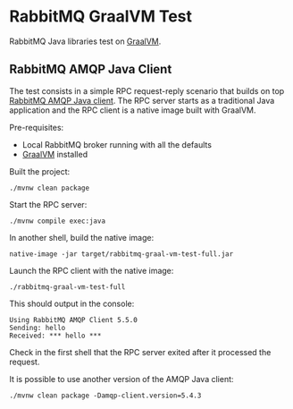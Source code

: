 # RabbitMQ GraalVM Test

RabbitMQ Java libraries test on [GraalVM](https://www.graalvm.org/).

## RabbitMQ AMQP Java Client

The test consists in a simple RPC request-reply scenario that builds
on top [RabbitMQ AMQP Java client](https://github.com/rabbitmq/rabbitmq-java-client).
The RPC server starts as a traditional Java application and the RPC client is a native
image built with GraalVM.

Pre-requisites:
 * Local RabbitMQ broker running with all the defaults
 * [GraalVM](https://www.graalvm.org/) installed

Built the project:

    ./mvnw clean package

Start the RPC server:

    ./mvnw compile exec:java

In another shell, build the native image:

    native-image -jar target/rabbitmq-graal-vm-test-full.jar

Launch the RPC client with the native image:

    ./rabbitmq-graal-vm-test-full

This should output in the console:

    Using RabbitMQ AMQP Client 5.5.0
    Sending: hello
    Received: *** hello ***

Check in the first shell that the RPC server exited after it processed
the request.

It is possible to use another version of the AMQP Java client:

    ./mvnw clean package -Damqp-client.version=5.4.3